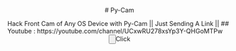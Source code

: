 <p align="center">
  # Py-Cam
  </p>
Hack Front Cam of Any OS Device with Py-Cam || Just Sending A Link ||
## Youtube : https://youtube.com/channel/UCxwRU278xsYp3Y-QHGoMTPw
<div align="center">
  <input type="button">Click</input>
  </dev>
